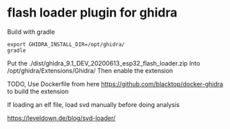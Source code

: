 # flash loader plugin for ghidra

Build with gradle

    export GHIDRA_INSTALL_DIR=/opt/ghidra/
    gradle

Put the ./dist/ghidra_9.1_DEV_20200613_esp32_flash_loader.zip
Into /opt/ghidra/Extensions/Ghidra/
Then enable the extension

TODO, Use Dockerfile from here https://github.com/blacktop/docker-ghidra to build the extension

If loading an elf file, load svd manually before doing analysis

https://leveldown.de/blog/svd-loader/

